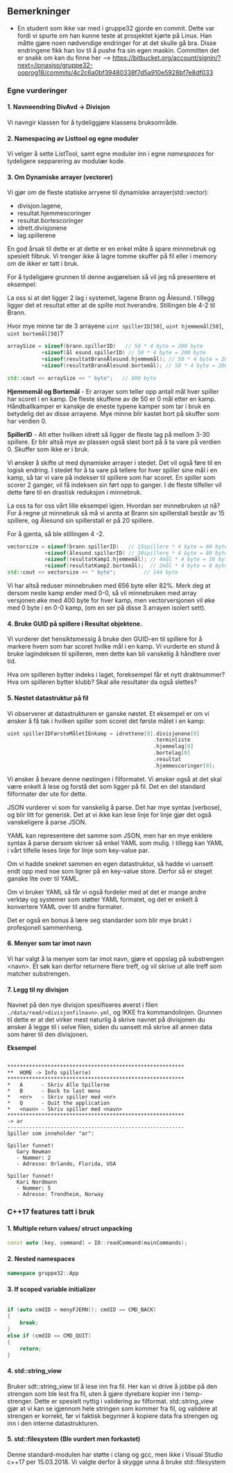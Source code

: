 ## Bemerkninger

* En student som ikke var med i gruppe32 gjorde en commit. Dette var fordi vi spurte om han kunne teste at prosjektet kjørte på Linux. Han måtte gjøre noen nødvendige endringer for at det skulle gå bra. Disse endringene fikk han lov til å pushe fra sin egen maskin. Committen det er snakk om kan du finne her --> https://bitbucket.org/account/signin/?next=/jonasjso/gruppe32-ooprog18/commits/4c2c6a0bf39480338f7d5a910e5928bf7e8df033

### Egne vurderinger

#### 1. Navneendring DivAvd -> Divisjon
Vi navngir klassen  for å tydeliggjøre klassens bruksområde.

#### 2. Namespacing av Listtool og egne moduler
Vi velger å sette ListTool, samt egne moduler inn i egne *namespaces* for tydeligere sepparering av modulær kode.

#### 3. Om Dynamiske arrayer (vectorer)
Vi gjør om de fleste statiske arryene til dynamiske arrayer(std::vector):
 * divisjon.lagene,
 * resultat.hjemmescoringer
 * resultat.bortescoringer
 * idrett.divisjonene
 * lag.spillerene

En god årsak til dette er at dette er en enkel måte å spare minnnebruk og spesielt filbruk. Vi trenger ikke å lagre tomme skuffer på fil eller i memory om de ikker er tatt i bruk.

For å tydeligjøre grunnen til denne avgjørelsen så vil jeg nå presentere et eksempel:

La oss si at det ligger 2 lag i systemet, lagene Brann og Ålesund. I tillegg ligger det et resultat etter at de spilte mot hverandre. Stillingen ble 4-2 til Brann.

Hvor mye minne tar de 3 arrayene `uint spillerID[50]`, `uint hjemmemål[50]`, `uint bortemål[50]`?

```cpp
arraySize = sizeof(brann.spillerID)   // 50 * 4 byte = 200 byte
           +sizeof(ål esund.spillerID) // 50 * 4 byte = 200 byte
           +sizeof(resultatBrannÅlesund.hjemmemål); // 50 * 4 byte = 200 byte
           +sizeof(resultatBrannÅlesund.bortemål); // 50 * 4 byte = 200 byte

std::cout << arraySize << " byte";   // 800 byte
```

**Hjemmemål og Bortemål** - Er arrayer som teller opp antall mål hver spiller har scoret i en kamp. De fleste skuffene av de 50 er 0 mål etter en kamp. Håndballkamper er kanskje de eneste typene kamper som tar i bruk en betydelig del av disse arrayene. Mye minne blir kastet bort på skuffer som har verdien 0.

**SpillerID** - Alt etter hvilken idrett så ligger de fleste lag på mellom 3-30 spillere. Er blir altså mye av plassen også sløst bort på å ta vare på verdien 0. Skuffer som ikke er i bruk.

Vi ønsker å skifte ut med dynamiske arrayer i stedet. Det vil også føre til en logisk endring. I stedet for å ta vare på tellere for hver spiller sine mål i en kamp, så tar vi vare på indekser til spillere som har scoret. En spiller som scorer 2 ganger, vil få indeksen sin ført opp to ganger. I de fleste tilfeller vil dette føre til en drastisk reduksjon i minnebruk.

La oss ta for oss vårt lille eksempel igjen. Hvordan ser minnebruken ut nå?
For å regne ut minnebruk så må vi annta at Brann sin spillerstall består av 15 spillere, og Ålesund sin spillerstall er på 20 spillere.

For å gjenta, så ble stillingen 4 -2.

```cpp
vectorsize = sizeof(brann.spillerID)   // 15spillere * 4 byte = 60 byte
            +sizeof(ålesund.spillerID) // 20spillere * 4 byte = 80 byte
            +sizeof(resultatKamp1.hjemmemål); // 4mål * 4 byte = 16 byte
            +sizeof(resultatKamp2.bortemål);  // 2mål * 4 byte = 8 byte
std::cout << vectorsize << " byte";         // 144 byte
```

Vi har altså reduser minnebruken med 656 byte eller 82%.
Merk deg at dersom neste kamp ender med 0-0, så vil minnebruken med array versjonen øke med 400 byte for hver kamp, men vectorversjonen vil øke med 0 byte i en 0-0 kamp, (om en ser på disse 3 arrayen isolert sett).


#### 4. Bruke GUID på spillere i Resultat objektene.
Vi vurderer det hensiktsmessig å bruke den GUID-en til spillere for å markere hvem som har scoret hvilke mål i en kamp. Vi vurderte en stund å bruke lagindeksen til spilleren, men dette kan bli vanskelig å håndtere over tid.

Hva om spilleren bytter indeks i laget, foreksempel får et nytt draktnummer? Hva om spilleren bytter klubb? Skal alle resultater da også slettes?


#### 5. Nøstet datastruktur på fil
Vi observerer at datastrukturen er ganske nøstet. Et eksempel er om vi ønsker å få tak i hvilken spiller som scoret det første målet i en kamp:
```cpp
uint spillerIDFørsteMåletIEnkamp = idrettene[0].divisjonene[0]
                                               .terminliste
                                               .hjemmelag[0]
                                               .bortelag[0]
                                               .resultat
                                               .hjemmescoringer[0];

```

Vi ønsker å bevare denne nøstingen i filformatet. Vi ønsker også at det skal være enkelt å lese og forstå det som ligger på fil. Det en del standard filformater der ute for dette.

JSON vurderer vi som for vanskelig å parse. Det har mye syntax (verbose), og blir litt for generisk. Det at vi ikke kan lese linje for linje gjør det også vanskeligere å parse JSON.

YAML kan representere det samme som JSON, men har en mye enklere syntax å parse dersom skriver så enkel YAML som mulig.
I tillegg kan YAML i vårt tilfelle leses linje for linje som key-value par.

Om vi hadde snekret sammen en egen datastruktur, så hadde vi uansett endt opp med noe som ligner på en key-value store. Derfor så er steget ganske lite over til YAML.

Om vi bruker YAML så får vi også fordeler med at det er mange andre verktøy og systemer som støtter YAML formatet, og det er enkelt å konvertere YAML over til andre formater.

Det er også en bonus å lære seg standarder som blir mye brukt i profesjonell sammenheng.

#### 6. Menyer som tar imot navn
Vi har valgt å la menyer som tar imot navn, gjøre et oppslag på substrengen <navn\>. Et søk kan derfor returnere flere treff, og vil skrive ut alle treff som matcher substrengen.

#### 7. Legg til ny divisjon
Navnet på den nye divisjon spesifiseres øverst i filen `./data/read/<divisjonfilnavn>.yml`, og IKKE fra kommandolinjen. Grunnen til dette er at det virker mest naturlig å skrive navnet på divisjonen du ønsker å legge til i selve filen, siden du uansett må skrive all annen data som hører til den divisjonen.

**Eksempel**
```

*********************************************************
**  HOME -> Info spiller(e)
*********************************************************
*   A      - Skriv Alle Spillerne
*   B      - Back to last menu
*   <nr>   - Skriv spiller med <nr>
*   Q      - Quit the application
*   <navn> - Skriv spiller med <navn>
*********************************************************
-> ar
---------------------------------------------------------
Spiller som inneholder "ar":

Spiller funnet!
   Gary Newman
   - Nummer: 2
   - Adresse: Orlando, Florida, USA

Spiller funnet!
   Kari Nordmann
   - Nummer: 5
   - Adresse: Trondheim, Norway
```

### C++17 features tatt i bruk

#### 1. Multiple return values/ struct unpacking

```cpp
const auto [key, command] = IO::readCommand(mainCommands);
```

#### 2. Nested namespaces

```cpp
namespace gruppe32::App
```


#### 3. If scoped variable initializer

```cpp

if (auto cmdID = menyFJERN(); cmdID == CMD_BACK)
{
    break;
}
else if (cmdID == CMD_QUIT)
{
    return;
}
```

#### 4. std::string_view
Bruker sdt::string_view til å lese inn fra fil. Her kan vi drive å jobbe på den strengen som ble lest fra fil, uten å gjøre dyrebare kopier inn i temp-strenger. Dette er spesielt nyttig i validering av filformat. std::string_view gjør at vi kan se igjennom hele stringen som kommer fra fil, og validere at strengen er korrekt, før vi faktisk begynner å kopiere data fra strengen og inn i den interne datastrukturen.

#### 5. std::filesystem (Ble vurdert men forkastet)
Denne standard-modulen har støtte i clang og gcc, men ikke i Visual Studio c++17 per 15.03.2018. Vi valgte derfor å skygge unna å bruke std::filesystem
